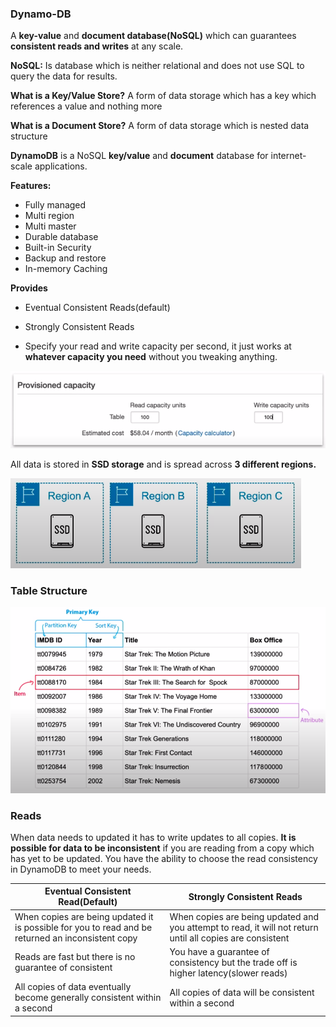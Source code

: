 ### Dynamo-DB



A **key-value** and **document database(NoSQL)** which can guarantees **consistent reads and writes** at any scale.

**NoSQL:** Is database which is neither relational and does not use SQL to query the data for results.

**What is a Key/Value Store?** A form of data storage which has a key which references a value and nothing more

**What is a Document Store?** A form of data storage which is nested data structure

**DynamoDB** is a NoSQL **key/value** and **document** database for internet-scale applications.

**Features:**
* Fully managed
* Multi region
* Multi master
* Durable database
* Built-in Security
* Backup and restore
* In-memory Caching

**Provides**
* Eventual Consistent Reads(default)
* Strongly Consistent Reads

* Specify your read and write capacity per second, it just works at **whatever capacity you need** without you tweaking anything.

<img src="../images/dynamo-db/capacity-calculator.png" alt="capacity calculator">

All data is stored in **SSD storage** and is spread across **3 different regions.**

<img src="../images/dynamo-db/dynamo-db-multi-region.png" alt="">

### Table Structure

<img src="../images/dynamo-db/table-structure.png" alt="table structure">

### Reads

When data needs to updated it has to write updates to all copies. **It is possible for data to be inconsistent** if you are reading from a copy which has yet to be updated. You have the ability to choose the read consistency in DynamoDB to meet your needs.

| Eventual Consistent Read(Default)                                                                 | Strongly Consistent Reads                                                                                 |
|---------------------------------------------------------------------------------------------------|-----------------------------------------------------------------------------------------------------------|
| When copies are being updated it is possible for you to read and be returned an inconsistent copy | When copies are being updated and you attempt to read, it will not return until all copies are consistent |
| Reads are fast but there is no guarantee of consistent                                            | You have a guarantee of consistency but the trade off is higher latency(slower reads)                     |
| All copies of data eventually become generally consistent within a second                         | All copies of data will be consistent within a second                                                     |
